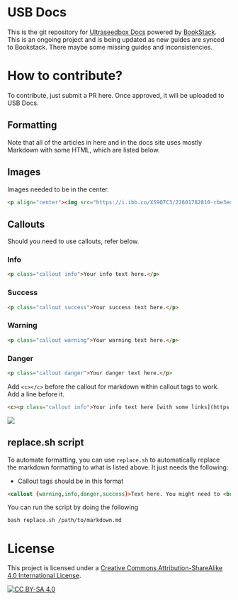 # USB Docs

This is the git repository for [Ultraseedbox Docs](https://docs.usbx.me/) powered by [BookStack](https://www.bookstackapp.com/). This is an ongoing project and is being updated as new guides are synced to Bookstack. There maybe some missing guides and inconsistencies.

# How to contribute?

To contribute, just submit a PR here. Once approved, it will be uploaded to USB Docs.

## Formatting

Note that all of the articles in here and in the docs site uses mostly Markdown with some HTML, which are listed below.

## Images

Images needed to be in the center.

```html
<p align="center"><img src="https://i.ibb.co/XS9Q7C3/22601782810-cbe3ede5f5-o-focus-none-original.jpg"></p>
```

## Callouts

Should you need to use callouts, refer below.

### Info

```html
<p class="callout info">Your info text here.</p>
```

### Success

```html
<p class="callout success">Your success text here.</p>
```

### Warning

```html
<p class="callout warning">Your warning text here.</p>
```

### Danger

```html
<p class="callout danger">Your danger text here.</p>
```

Add `<c></c>` before the callout for markdown within callout tags to work. Add a line before it.

```html
<c><p class="callout info">Your info text here [with some links](https://www.example.com/).</p></c>
```

[![](https://docs.usbx.me/uploads/images/gallery/2020-08/scaled-1680-/image-1596295413957.png)](https://docs.usbx.me/uploads/images/gallery/2020-08/image-1596295413957.png)

## replace.sh script

To automate formatting, you can use `replace.sh` to automatically replace the markdown formatting to what is listed above. It just needs the following:

* Callout tags should be in this format

```html
<callout {warning,info,danger,success}>Text here. You might need to <br> if you want</callout>
```

You can run the script by doing the following

```ssh
bash replace.sh /path/to/markdown.md
```

# License

This project is licensed under a [Creative Commons Attribution-ShareAlike 4.0
International License][cc-by-sa].

[![CC BY-SA 4.0][cc-by-sa-image]][cc-by-sa]

[cc-by-sa]: http://creativecommons.org/licenses/by-sa/4.0/
[cc-by-sa-image]: https://licensebuttons.net/l/by-sa/4.0/88x31.png
[cc-by-sa-shield]: https://img.shields.io/badge/License-CC%20BY--SA%204.0-lightgrey.svg